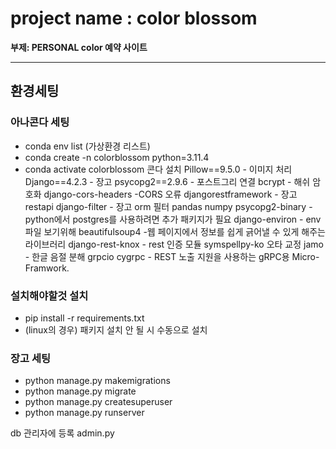 # project name : color blossom

__부제: PERSONAL color 예약 사이트__

---

## 환경세팅

### 아나콘다 세팅
 - conda env list (가상환경 리스트)
 - conda create -n colorblossom python=3.11.4
 - conda activate colorblossom
콘다 설치 
Pillow==9.5.0 - 이미지 처리
Django==4.2.3 - 장고
psycopg2==2.9.6 - 포스트그리 연결
bcrypt - 해쉬 암호화
django-cors-headers -CORS 오류
djangorestframework - 장고 restapi
django-filter - 장고 orm 필터
pandas
numpy
psycopg2-binary -python에서 postgres를 사용하려면 추가 패키지가 필요
django-environ - env 파일 보기위해
beautifulsoup4 -웹 페이지에서 정보를 쉽게 긁어낼 수 있게 해주는 라이브러리
django-rest-knox - rest 인증 모듈 
symspellpy-ko 오타 교정 
jamo - 한글 음절 분해
grpcio
cygrpc - REST 노출 지원을 사용하는 gRPC용 Micro-Framwork.

### 설치해야할것 설치 
 - pip install -r requirements.txt
 - (linux의 경우) 패키지 설치 안 될 시 수동으로 설치
  
### 장고 세팅
 - python manage.py makemigrations
 - python manage.py migrate
 - python manage.py createsuperuser
 - python manage.py runserver

db 관리자에 등록 admin.py
